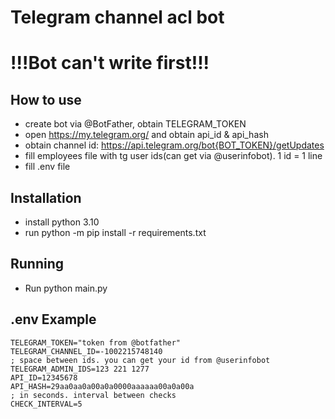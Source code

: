 # Telegram channel acl bot

# !!!Bot can't write first!!!

## How to use
 - create bot via @BotFather, obtain TELEGRAM_TOKEN
 - open https://my.telegram.org/ and obtain api_id & api_hash
 - obtain channel id: https://api.telegram.org/bot{BOT_TOKEN}/getUpdates
 - fill employees file with tg user ids(can get via @userinfobot). 1 id = 1 line
 - fill .env file 
## Installation
 - install python 3.10
 - run python -m pip install -r requirements.txt
## Running
- Run python main.py

## .env Example
```
TELEGRAM_TOKEN="token from @botfather"
TELEGRAM_CHANNEL_ID=-1002215748140
; space between ids. you can get your id from @userinfobot
TELEGRAM_ADMIN_IDS=123 221 1277
API_ID=12345678
API_HASH=29aa0aa0a00a0a0000aaaaaa00a0a00a
; in seconds. interval between checks
CHECK_INTERVAL=5
```